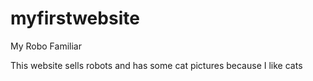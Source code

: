 # myfirstwebsite
My Robo Familiar

This website sells robots 
and has some cat pictures because I like cats
